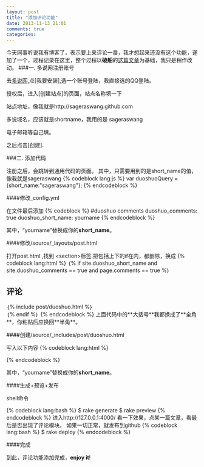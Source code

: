 ```yaml
---
layout: post
title: "添加评论功能"
date: 2013-11-13 21:01
comments: true
categories: 
---
```

今天同事听说我有博客了，表示要上来评论一番，我才想起来还没有这个功能，遂加了一个，过程记录在这里，整个过程以**破船**的[这篇文章](http://beyondvincent.com/blog/2013/07/27/107-hello-page-of-github/)为基础，我只是稍作改动。
###一. 多说网注册账号

去[多说网](http://duoshuo.com/),点[我要安装],选一个账号登陆，我直接选的QQ登陆。

授权后，进入[创建站点]的页面，站点名称填一下

站点地址，像我就是http://sageraswang.github.com

多说域名，应该就是shortname，我用的是 sageraswang

电子邮箱等自己填。

之后点击[创建].

###二. 添加代码

注册之后，会跳转到通用代码的页面。
其中，只需要用到的是short_name的值，像我就是sageraswang
{% codeblock lang:js %}
var duoshuoQuery = {short_name:"sageraswang"};
{% endcodeblock %}

####修改_config.yml

在文件最后添加
{% codeblock %}
#duoshuo comments
duoshuo_comments: true
duoshuo_short_name: yourname
{% endcodeblock %}

其中，“yourname”替换成你的**short_name**。

####修改/source/_layouts/post.html

打开post.html ,找到 &lt;section&gt;标签,把包括上下的if在内，都删除，换成
{% codeblock lang:html %}
｛% if site.duoshuo_short_name and site.duoshuo_comments == true and page.comments == true %｝
  <section>
    <h1>评论</h1>
    <div id="comments" aria-live="polite">｛% include post/duoshuo.html %｝</div>
  </section>
｛% endif %｝
{% endcodeblock %}
上面代码中的**大括号**我都换成了**全角**，你粘贴后应换回**半角**。

####创建/source/_includes/post/duoshuo.html

写入以下内容
{% codeblock lang:html %}
<!-- Duoshuo Comment BEGIN -->
<div class="ds-thread"></div>
<script type="text/javascript">
  var duoshuoQuery = {short_name:"yourname"};
  (function() {
    var ds = document.createElement('script');
    ds.type = 'text/javascript';ds.async = true;
    ds.src = 'http://static.duoshuo.com/embed.js';
    ds.charset = 'UTF-8';
    (document.getElementsByTagName('head')[0] 
    || document.getElementsByTagName('body')[0]).appendChild(ds);
  })();
</script>
<!-- Duoshuo Comment END -->
{% endcodeblock %}

其中，“yourname”替换成你的**short_name**。

####生成+预览+发布

shell命令

{% codeblock lang:bash %}
$ rake generate
$ rake preview
{% endcodeblock %}
进入http://127.0.0.1:4000/ 看一下效果，点某一篇文章，看最后是否出现了评论模块。
如果一切正常，就发布到github
{% codeblock lang:bash %}
$ rake deploy
{% endcodeblock %}

####完成

到此，评论功能添加完成，**enjoy it**!